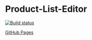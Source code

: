 # Product-List-Editor

[![Build status](https://ci.appveyor.com/api/projects/status/7se2bxig97bb47jt?svg=true)](https://ci.appveyor.com/project/AnnVasilyeva/product-list-editor)

[GitHub Pages]()